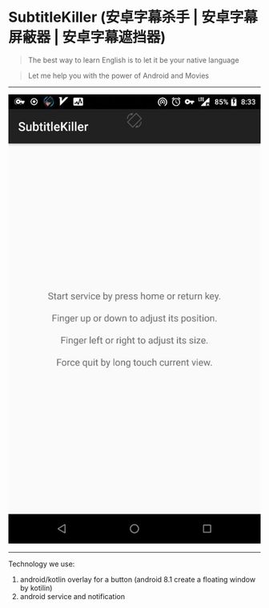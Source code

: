 # SubtitleKiller (安卓字幕杀手 | 安卓字幕屏蔽器 | 安卓字幕遮挡器)

> The best way to learn English is to let it be your native language

> Let me help you with the power of Android and Movies
___

![Screen Shot](screenshot.jpg)

___

Technology we use:

1. android/kotlin overlay for a button (android 8.1 create a floating window by kotilin)
2. android service and notification
 
